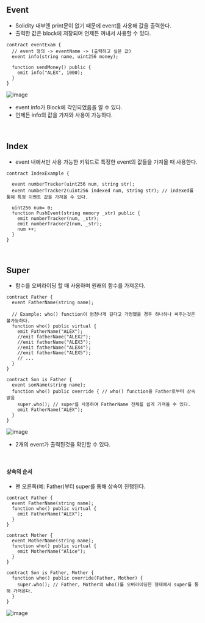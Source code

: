 ## Event
- Solidity 내부엔 print문이 없기 때문에 event를 사용해 값을 출력한다.
- 출력한 값은 block에 저장되며 언제든 꺼내서 사용할 수 있다.
``` Solidity
contract eventExam {
  // event 정의 -> eventName -> (출력하고 싶은 값)
  event info(string name, uint256 money);
  
  function sendMoney() public {
    emit info("ALEX", 1000);
  }
}
```

![image](https://user-images.githubusercontent.com/79950504/183248121-dbb67a4f-13a7-41ca-9341-47c66602f98a.png)
- event info가 Block에 각인되었음을 알 수 있다.
- 언제든 info의 값을 가져와 사용이 가능하다.

<br>


## Index
- event 내에서만 사용 가능한 키워드로 특정한 event의 값들을 가져올 때 사용한다.
```solidity
contract IndexExample {
  
  event numberTracker(uint256 num, string str);
  event numberTracker2(uint256 indexed num, string str); // indexed를 통해 특정 이벤트 값을 가져올 수 있다.
  
  uint256 num= 0;
  function PushEvent(string memory _str) public {
    emit numberTracker(num, _str);
    emit numberTracker2(num, _str);
    num ++;
  }
}
```

<br>

## Super
- 함수를 오버라이딩 할 때 사용하며 원래의 함수를 가져온다.
```solidity
contract Father {
  event FatherName(string name);
  
  // Example: who() function이 엄청나게 길다고 가정했을 경우 하나하나 써주는것은 불가능하다.
  function who() public virtual {
    emit FatherName("ALEX");
    //emit fatherName("ALEX2");
    //emit fatherName("ALEX3");
    //emit fatherName("ALEX4");
    //emit fatherName("ALEX5");
    // ...
  }
}

contract Son is Father {
  event sonName(string name);
  function who() public override { // who() function을 Father로부터 상속받음
    super.who(); // super를 사용하여 FatherName 전체를 쉽게 가져올 수 있다.
    emit FatherName("ALEX");
  }
}
```  
![image](https://user-images.githubusercontent.com/79950504/183257938-109badd8-c078-4a23-95be-4aa7ffed291f.png)
- 2개의 event가 출력된것을 확인할 수 있다.

<br>

#### 상속의 순서
- 맨 오른쪽(예: Father)부터 super를 통해 상속이 진행된다.
```solidity
contract Father {
  event FatherName(string name);
  function who() public virtual {
    emit FatherName("ALEX");
  }
}

contract Mother {
  event MotherName(string name);
  function who() public virtual {
    emit MotherName("Alice");
  }
}

contract Son is Father, Mother {
  function who() public override(Father, Mother) {
    super.who(); // Father, Mother의 who()를 오버라이딩한 형태에서 super를 통해 가져온다.
  }
}
```
![image](https://user-images.githubusercontent.com/79950504/183258232-64cec7ab-4730-4004-8563-17336cff55da.png)



